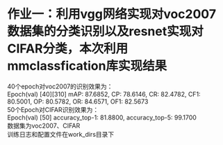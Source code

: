 作业一：利用vgg网络实现对voc2007数据集的分类识别以及resnet实现对CIFAR分类，本次利用mmclassfication库实现结果
===========================================================================================================
40个epoch对voc2007的识别效果为：  
Epoch(val) [40][310]	mAP: 87.6852, CP: 78.6146, CR: 82.4782, CF1: 80.5001, OP: 80.5782, OR: 84.6571, OF1: 82.5673  
50个Epoch对CIFAR识别效果为：    
Epoch(val) [50]	accuracy_top-1: 81.8800, accuracy_top-5: 99.1700  
数据集为voc2007、CIFAR  
训练日志和配置文件在work_dirs目录下  
